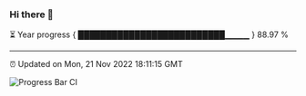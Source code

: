 ### Hi there 👋

⏳ Year progress { ██████████████████████████▁▁▁▁ } 88.97 %

---

⏰ Updated on Mon, 21 Nov 2022 18:11:15 GMT

![Progress Bar CI](https://github.com/Shyam-Makwana/GitHub-Actions-Demo/workflows/Progress%20Bar%20CI/badge.svg)
